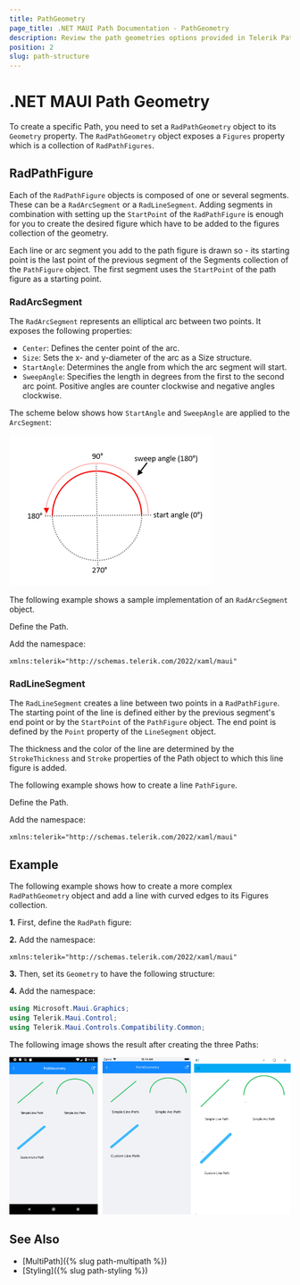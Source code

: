 ```yaml
---
title: PathGeometry
page_title: .NET MAUI Path Documentation - PathGeometry
description: Review the path geometries options provided in Telerik Path for .NET MAUI.
position: 2
slug: path-structure
---
```


# .NET MAUI Path Geometry

To create a specific Path, you need to set a `RadPathGeometry` object to its `Geometry` property. The `RadPathGeometry` object exposes a `Figures` property which is a collection of `RadPathFigures`.

## RadPathFigure

Each of the `RadPathFigure` objects is composed of one or several segments. These can be a `RadArcSegment` or a `RadLineSegment`. Adding segments in combination with setting up the `StartPoint` of the `RadPathFigure` is enough for you to create the desired figure which have to be added to the figures collection of the geometry.

Each line or arc segment you add to the path figure is drawn so - its starting point is the last point of the previous segment of the Segments collection of the `PathFigure` object. The first segment uses the `StartPoint` of the path figure as a starting point.

### RadArcSegment

The `RadArcSegment` represents an elliptical arc between two points. It exposes the following properties:

* `Center`: Defines the center point of the arc.
* `Size`: Sets the x- and y-diameter of the arc as a Size structure.
* `StartAngle`: Determines the angle from which the arc segment will start.
* `SweepAngle`: Specifies the length in degrees from the first to the second arc point. Positive angles are counter clockwise and negative angles clockwise.

The scheme below shows how `StartAngle` and `SweepAngle` are applied to the `ArcSegment`:

![Path ArcSegment Angles](images/path_arcsegment_scheme.png)

The following example shows a sample implementation of an `RadArcSegment` object.

Define the Path.

<snippet id='path-geometry-simplearc-xaml' />

Add the namespace:

```XAML
xmlns:telerik="http://schemas.telerik.com/2022/xaml/maui"
```

### RadLineSegment

The `RadLineSegment` creates a line between two points in a `RadPathFigure`. The starting point of the line is defined either by the previous segment's end point or by the `StartPoint` of the `PathFigure` object. The end point is defined by the `Point` property of the `LineSegment` object.

The thickness and the color of the line are determined by the `StrokeThickness` and `Stroke` properties of the Path object to which this line figure is added.

The following example shows how to create a line `PathFigure`.

Define the Path.

<snippet id='path-geometry-simpleline-xaml' />

Add the namespace:

```XAML
xmlns:telerik="http://schemas.telerik.com/2022/xaml/maui"
```

## Example

The following example shows how to create a more complex `RadPathGeometry` object and add a line with curved edges to its Figures collection.

**1.** First, define the `RadPath` figure:

<snippet id='path-geometry-customline-xaml' />

**2.** Add the namespace:

```XAML
xmlns:telerik="http://schemas.telerik.com/2022/xaml/maui"
```

**3.** Then, set its `Geometry` to have the following structure:

<snippet id='path-geometry-customline-segment' />

**4.** Add the namespace:

 ```C#
using Microsoft.Maui.Graphics;
using Telerik.Maui.Control;
using Telerik.Maui.Controls.Compatibility.Common;
 ```

The following image shows the result after creating the three Paths:

![Path Geometry](images/path_geometry.png)

## See Also

- [MultiPath]({% slug path-multipath %})
- [Styling]({% slug path-styling %})
